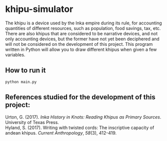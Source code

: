 # khipu-simulator
The khipu is a device used by the Inka empire during its rule, for accounting quantities of different resources,  such as population, food savings, tax, etc. There are also khipus that are considered to be narrative devices, and not only accounting devices, but the former have not yet been deciphered and will not be considered on the development of this project. This program written in Python will allow you to draw different khipus when given a few variables.

## How to run it
    python main.py

## References studied for the development of this project:
Urton, G. (2017). _Inka History in Knots: Reading Khipus as Primary Sources_. University of Texas Press.  
Hyland, S. (2017). Writing with twisted cords: The inscriptive capacity of andean khipus. _Current Anthropology_, _58_(3), 412-419.